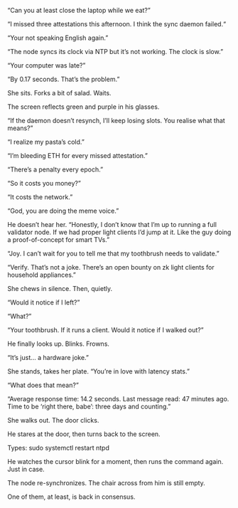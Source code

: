 “Can you at least close the laptop while we eat?” 

“I missed three attestations this afternoon. I think the sync daemon failed.“

“Your not speaking English again.”


“The node syncs its clock via NTP but it’s not working. The clock is slow.”

“Your computer was late?”

“By 0.17 seconds. That’s the problem.”

She sits. Forks a bit of salad. Waits.

The screen reflects green and purple in his glasses.

“If the daemon doesn’t resynch, I’ll keep losing slots. You realise what that means?”

“I realize my pasta’s cold.”

“I’m bleeding ETH for every missed attestation.”

“There’s a penalty every epoch.”

“So it costs you money?”

“It costs the network.”

“God, you are doing the meme voice.”

He doesn’t hear her. “Honestly, I don’t know that I’m up to running a full validator node. If we had proper light clients I’d jump at it. Like the guy doing a proof-of-concept for smart TVs.”

“Joy. I can’t wait for you to tell me that my toothbrush needs to validate.”

“Verify. That’s not a joke. There’s an open bounty on zk light clients for household appliances.”

She chews in silence. Then, quietly. 

“Would it notice if I left?”

“What?”

“Your toothbrush. If it runs a client. Would it notice if I walked out?”

He finally looks up. Blinks. Frowns.

“It’s just… a hardware joke.”

She stands, takes her plate. “You’re in love with latency stats.”

“What does that mean?”

“Average response time: 14.2 seconds. Last message read: 47 minutes ago. Time to be ‘right there, babe’: three days and counting.”

She walks out. The door clicks.

He stares at the door, then turns back to the screen.

Types: sudo systemctl restart ntpd

He watches the cursor blink for a moment, then runs the command again. Just in case.

The node re-synchronizes. The chair across from him is still empty.

One of them, at least, is back in consensus.
